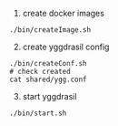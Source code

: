 1. create docker images
```
./bin/createImage.sh
```
2. create yggdrasil config
```
./bin/createConf.sh
# check created
cat shared/ygg.conf
```
3. start yggdrasil
```
./bin/start.sh
```
